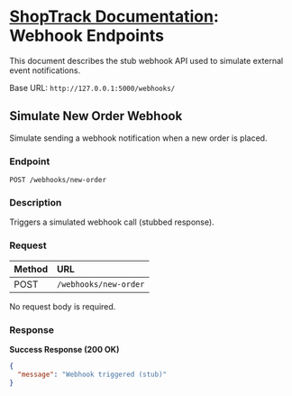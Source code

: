 # [ShopTrack Documentation](../README.md): Webhook Endpoints

This document describes the stub webhook API used to simulate external event notifications.

Base URL: `http://127.0.0.1:5000/webhooks/`

## Simulate New Order Webhook

Simulate sending a webhook notification when a new order is placed.

### Endpoint

```
POST /webhooks/new-order
```

### Description

Triggers a simulated webhook call (stubbed response).

### Request

| Method | URL |
|:---|:---|
| POST | `/webhooks/new-order` |

No request body is required.

### Response

**Success Response (200 OK)**

```json
{
  "message": "Webhook triggered (stub)"
}
```
